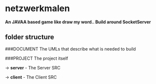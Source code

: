 # netzwerkmalen
**An JAVAA based game like draw my word.. Build around SocketServer**

## folder structure
###DOCUMENT
The UMLs that describe what is needed to build

###PROJECT
The project itself

-> **server** - The Server SRC

-> **client** - The Client SRC
